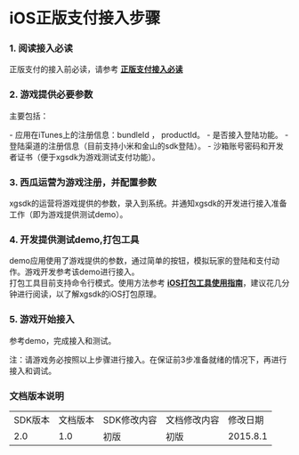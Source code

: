 # iOS正版支付接入步骤


<div id="category" style="display:none"></div>


### 1. 阅读接入必读  

正版支付的接入前必读，请参考  **[正版支付接入必读](./IAPReadme.md)**


### 2. 游戏提供必要参数

<p>主要包括：</p>
- 应用在iTunes上的注册信息：bundleId ， productId。
- 是否接入登陆功能。
- 登陆渠道的注册信息（目前支持小米和金山的sdk登陆）。
- 沙箱账号密码和开发者证书（便于xgsdk为游戏测试支付功能）。


### 3. 西瓜运营为游戏注册，并配置参数
xgsdk的运营将游戏提供的参数，录入到系统。并通知xgsdk的开发进行接入准备工作（即为游戏提供测试demo）。

### 4. 开发提供测试demo,打包工具
demo应用使用了游戏提供的参数，通过简单的按钮，模拟玩家的登陆和支付动作。游戏开发参考该demo进行接入。<br>
打包工具目前支持命令行模式。使用方法参考 **[iOS打包工具使用指南](./packageToolios.md)**，建议花几分钟进行阅读，以了解xgsdk的iOS打包原理。

### 5. 游戏开始接入
参考demo，完成接入和测试。

注：请游戏务必按照以上步骤进行接入。在保证前3步准备就绪的情况下，再进行接入和调试。


### 文档版本说明
<table>
<tr>
<td>SDK版本</td><td>文档版本</td> <td>SDK修改内容</td> <td>文档修改内容</td> <td>修改日期</td>  
</tr>
<tr>
<td>2.0 </td><td>1.0</td> <td>初版</td> <td>初版</td> <td>2015.8.1</td>
</tr>
</table>
